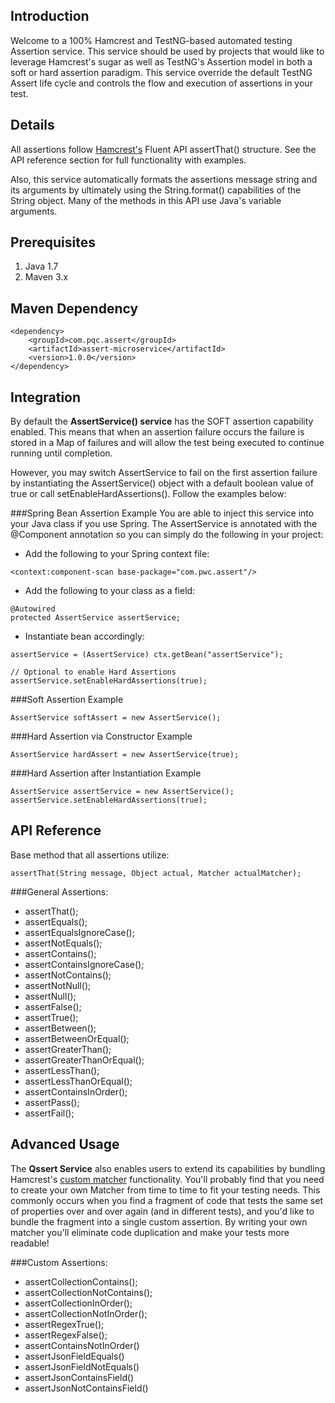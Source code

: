 ## Introduction

Welcome to a 100% Hamcrest and TestNG-based automated testing Assertion service.  This service should be used by projects 
that would like to leverage Hamcrest's sugar as well as TestNG's Assertion model in both a soft or hard assertion paradigm.  This service override the 
default TestNG Assert life cycle and controls the flow and execution of assertions in your test.

## Details
All assertions follow [Hamcrest's](https://code.google.com/p/hamcrest/) Fluent API assertThat() structure.  See the API reference section for full
functionality with examples.

Also, this service automatically formats the assertions message string and its arguments by ultimately using the String.format() 
capabilities of the String object.  Many of the methods in this API use Java's variable arguments. 

## Prerequisites

1. Java 1.7
2. Maven 3.x

## Maven Dependency

```
<dependency>
    <groupId>com.pqc.assert</groupId>
    <artifactId>assert-microservice</artifactId>
    <version>1.0.0</version>
</dependency>
```

## Integration
By default the **AssertService() service** has the SOFT assertion capability enabled.  This means that when an assertion 
failure occurs the failure is stored in a Map of failures and will allow the test being executed to continue 
running until completion.  

However, you may switch AssertService to fail on the first assertion failure by instantiating the AssertService() 
object with a default boolean value of true or call setEnableHardAssertions().  Follow the examples below:

###Spring Bean Assertion Example
You are able to inject this service into your Java class if you use Spring.  The AssertService is annotated 
with the @Component annotation so you can simply do the following in your project:

* Add the following to your Spring context file:
```
<context:component-scan base-package="com.pwc.assert"/>
```

* Add the following to your class as a field:
```
@Autowired
protected AssertService assertService;
```

* Instantiate bean accordingly:
``` 
assertService = (AssertService) ctx.getBean("assertService");

// Optional to enable Hard Assertions
assertService.setEnableHardAssertions(true);
```

###Soft Assertion Example
```
AssertService softAssert = new AssertService();
```
###Hard Assertion via Constructor Example
```
AssertService hardAssert = new AssertService(true);
```

###Hard Assertion after Instantiation Example
```
AssertService assertService = new AssertService();
assertService.setEnableHardAssertions(true);
```

## API Reference

Base method that all assertions utilize:

```
assertThat(String message, Object actual, Matcher actualMatcher);
```

###General Assertions:
* assertThat();
* assertEquals();
* assertEqualsIgnoreCase();
* assertNotEquals();
* assertContains();
* assertContainsIgnoreCase();
* assertNotContains();
* assertNotNull();
* assertNull();
* assertFalse();
* assertTrue(); 
* assertBetween();
* assertBetweenOrEqual();
* assertGreaterThan();
* assertGreaterThanOrEqual();
* assertLessThan();
* assertLessThanOrEqual();
* assertContainsInOrder();
* assertPass();
* assertFail();

## Advanced Usage
The **Qssert Service** also enables users to extend its capabilities by bundling Hamcrest's [custom matcher](https://code.google.com/p/hamcrest/wiki/Tutorial) 
functionality. You'll probably find that you need to create your own Matcher from time to time to fit your testing needs. This commonly occurs when 
you find a fragment of code that tests the same set of properties over and over again (and in different tests), and you'd like 
to bundle the fragment into a single custom assertion. By writing your own matcher you'll eliminate code duplication and make your 
tests more readable! 

###Custom Assertions:
* assertCollectionContains();
* assertCollectionNotContains();
* assertCollectionInOrder();
* assertCollectionNotInOrder();
* assertRegexTrue();
* assertRegexFalse();
* assertContainsNotInOrder()
* assertJsonFieldEquals()
* assertJsonFieldNotEquals()
* assertJsonContainsField()
* assertJsonNotContainsField()